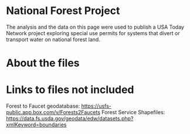 # National Forest Project

The analysis and the data on this page were used to publish a USA Today Network project exploring special use permits for systems that divert or transport water on national forest land. 

# About the files

# Links to files not included 
Forest to Faucet geodatabase: https://usfs-public.app.box.com/v/Forests2Faucets
Forest Service Shapefiles: https://data.fs.usda.gov/geodata/edw/datasets.php?xmlKeyword=boundaries
